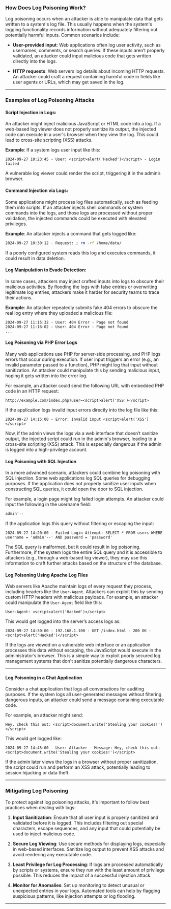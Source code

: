 ### **How Does Log Poisoning Work?**

Log poisoning occurs when an attacker is able to manipulate data that gets written to a system's log file. This usually happens when the system's logging functionality records information without adequately filtering out potentially harmful inputs. Common scenarios include:

- **User-provided input**: Web applications often log user activity, such as usernames, comments, or search queries. If these inputs aren’t properly validated, an attacker could input malicious code that gets written directly into the logs.
  
- **HTTP requests**: Web servers log details about incoming HTTP requests. An attacker could craft a request containing harmful code in fields like user agents or URLs, which may get saved in the log.

---
### **Examples of Log Poisoning Attacks**

#### **Script Injection in Logs**:
An attacker might inject malicious JavaScript or HTML code into a log. If a web-based log viewer does not properly sanitize its output, the injected code can execute in a user's browser when they view the log. This could lead to cross-site scripting (XSS) attacks.

**Example**: 
If a system logs user input like this:
   ```
   2024-09-27 10:23:45 - User: <script>alert('Hacked')</script> - Login failed
   ```

   A vulnerable log viewer could render the script, triggering it in the admin’s browser.

#### **Command Injection via Logs**:
Some applications might process log files automatically, such as feeding them into scripts. If an attacker injects shell commands or system commands into the logs, and those logs are processed without proper validation, the injected commands could be executed with elevated privileges.

**Example**:
An attacker injects a command that gets logged like:

   ```bash
   2024-09-27 10:30:12 - Request: ; rm -rf /home/data/
   ```

If a poorly configured system reads this log and executes commands, it could result in data deletion.

#### **Log Manipulation to Evade Detection**:
In some cases, attackers may inject crafted inputs into logs to obscure their malicious activities. By flooding the logs with false entries or overwriting legitimate log entries, attackers make it harder for security teams to trace their actions.

**Example**:
An attacker repeatedly submits fake 404 errors to obscure the real log entry where they uploaded a malicious file:

   ```
   2024-09-27 11:15:32 - User: 404 Error - Page not found
   2024-09-27 11:16:02 - User: 404 Error - Page not found
   ...
   ```

#### **Log Poisoning via PHP Error Logs**
Many web applications use PHP for server-side processing, and PHP logs errors that occur during execution. If user input triggers an error (e.g., an invalid parameter passed to a function), PHP might log that input without sanitization. An attacker could manipulate this by sending malicious input, hoping it gets written into the error log.

For example, an attacker could send the following URL with embedded PHP code in an HTTP request:
```
http://example.com/index.php?user=<script>alert('XSS')</script>
```

If the application logs invalid input errors directly into the log file like this:
```
2024-09-27 14:15:00 - Error: Invalid input <script>alert('XSS')</script>
```

Now, if the admin views the logs via a web interface that doesn’t sanitize output, the injected script could run in the admin's browser, leading to a cross-site scripting (XSS) attack. This is especially dangerous if the admin is logged into a high-privilege account.

#### **Log Poisoning with SQL Injection**
 In a more advanced scenario, attackers could combine log poisoning with SQL injection. Some web applications log SQL queries for debugging purposes. If the application does not properly sanitize user inputs when constructing SQL queries, it could open the door to SQL injection.

For example, a login page might log failed login attempts. An attacker could input the following in the username field:

```sql
admin'-- 
```

If the application logs this query without filtering or escaping the input:

```
2024-09-27 14:20:00 - Failed Login Attempt: SELECT * FROM users WHERE username = 'admin'--' AND password = 'password'
```
The SQL query is malformed, but it could result in log poisoning. Furthermore, if the system logs the entire SQL query and it is accessible to attackers (e.g., through a web-based log viewer), they may use this information to craft further attacks based on the structure of the database.

#### **Log Poisoning Using Apache Log Files**
Web servers like Apache maintain logs of every request they process, including headers like the `User-Agent`. Attackers can exploit this by sending custom HTTP headers with malicious payloads. For example, an attacker could manipulate the `User-Agent` field like this:

```
User-Agent: <script>alert('Hacked')</script>
```

This would get logged into the server’s access logs as:

```
2024-09-27 14:30:00 - 192.168.1.100 - GET /index.html - 200 OK - <script>alert('Hacked')</script>
```

If the logs are viewed on a vulnerable web interface or an application processes this data without escaping, the JavaScript would execute in the administrator’s browser. This is a simple way to exploit poorly secured log management systems that don't sanitize potentially dangerous characters.

---

#### **Log Poisoning in a Chat Application**
Consider a chat application that logs all conversations for auditing purposes. If the system logs all user-generated messages without filtering dangerous inputs, an attacker could send a message containing executable code.

For example, an attacker might send:

```
Hey, check this out: <script>document.write('Stealing your cookies!')</script>
```

This would get logged like:

```
2024-09-27 14:45:00 - User: Attacker - Message: Hey, check this out: <script>document.write('Stealing your cookies!')</script>
```

If the admin later views the logs in a browser without proper sanitization, the script could run and perform an XSS attack, potentially leading to session hijacking or data theft.

---


### **Mitigating Log Poisoning**

To protect against log poisoning attacks, it's important to follow best practices when dealing with logs:

1. **Input Sanitization**:
   Ensure that all user input is properly sanitized and validated before it is logged. This includes filtering out special characters, escape sequences, and any input that could potentially be used to inject malicious code.

2. **Secure Log Viewing**:
   Use secure methods for displaying logs, especially in web-based interfaces. Sanitize log output to prevent XSS attacks and avoid rendering any executable code.

3. **Least Privilege for Log Processing**:
   If logs are processed automatically by scripts or systems, ensure they run with the least amount of privilege possible. This reduces the impact of a successful injection attack.

4. **Monitor for Anomalies**:
   Set up monitoring to detect unusual or unexpected entries in your logs. Automated tools can help by flagging suspicious patterns, like injection attempts or log flooding.

---